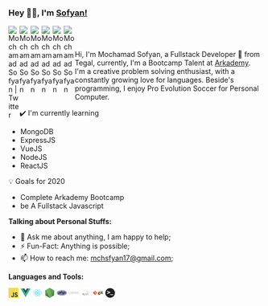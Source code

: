 ### Hey 👋🏽, I'm [Sofyan!](https://github.com/sofyanmoch) 

<a href="https://twitter.com/mochsofyan17">
  <img align="left" alt="Mochamad Sofyan | Twitter" width="22px" src="https://cdn.jsdelivr.net/npm/simple-icons@v3/icons/twitter.svg" />
</a>
<a href="https://www.linkedin.com/in/mochamad-sofyan-57b25818b/">
  <img align="left" alt="Mochamad Sofyan" width="22px" src="https://cdn.jsdelivr.net/npm/simple-icons@v3/icons/linkedin.svg" />
</a>
<a href="https://t.me/mochsofyan17">
  <img align="left" alt="Mochamad Sofyan" width="22px" src="https://cdn.jsdelivr.net/npm/simple-icons@v3/icons/telegram.svg" />
</a>
<a href="#">
  <img align="left" alt="Mochamad Sofyan" width="22px" src="https://cdn.jsdelivr.net/npm/simple-icons@v3/icons/reddit.svg" />
</a>
<a href="#">
  <img align="left" alt="Mochamad Sofyan" width="22px" src="https://cdn.jsdelivr.net/npm/simple-icons@v3/icons/leetcode.svg" />
</a>
<a href="https://www.instagram.com/moch.sof17">
  <img align="left" alt="Mochamad Sofyan" width="22px" src="https://cdn.jsdelivr.net/npm/simple-icons@v3/icons/instagram.svg" />
</a>

<br />
<br />

Hi, I'm Mochamad Sofyan, a Fullstack Developer 🚀 from Tegal, currently, I'm a Bootcamp Talent at [Arkademy](https://arkademy.com). I'm a creative problem solving enthusiast, with a constantly growing love for languages. Beside's programming, I enjoy Pro Evolution Soccer for Personal Computer.

✔️ I'm currently learning
- MongoDB
- ExpressJS
- VueJS
- NodeJS
- ReactJS

💡 Goals for 2020
- Complete Arkademy Bootcamp
- be A Fullstack Javascript


**Talking about Personal Stuffs:**

- 💬 Ask me about anything, I am happy to help;
- ⚡️ Fun-Fact: Anything is possible;
- 📫 How to reach me: mchsfyan17@gmail.com;
<!-- 📝[Resume](https://vaporjawn.github.io/Resume.html)-->

**Languages and Tools:**  

<code><img height="20" src="https://raw.githubusercontent.com/github/explore/80688e429a7d4ef2fca1e82350fe8e3517d3494d/topics/javascript/javascript.png"></code>
<code><img height="20" src="https://raw.githubusercontent.com/github/explore/80688e429a7d4ef2fca1e82350fe8e3517d3494d/topics/vue/vue.png"></code>
<code><img height="20" src="https://raw.githubusercontent.com/github/explore/80688e429a7d4ef2fca1e82350fe8e3517d3494d/topics/react/react.png"></code>
<code><img height="20" src="https://raw.githubusercontent.com/github/explore/80688e429a7d4ef2fca1e82350fe8e3517d3494d/topics/nodejs/nodejs.png"></code>
<code><img height="20" src="https://raw.githubusercontent.com/github/explore/80688e429a7d4ef2fca1e82350fe8e3517d3494d/topics/php/php.png"></code>
<code><img height="20" src="https://raw.githubusercontent.com/github/explore/80688e429a7d4ef2fca1e82350fe8e3517d3494d/topics/express/express.png"></code>
<code><img height="20" src="https://raw.githubusercontent.com/github/explore/80688e429a7d4ef2fca1e82350fe8e3517d3494d/topics/mysql/mysql.png"></code>
<code><img height="20" src="https://raw.githubusercontent.com/github/explore/80688e429a7d4ef2fca1e82350fe8e3517d3494d/topics/git/git.png"></code>
<code><img height="20" src="https://raw.githubusercontent.com/github/explore/80688e429a7d4ef2fca1e82350fe8e3517d3494d/topics/terminal/terminal.png"></code>



<!--
**sofyanmoch/sofyanmoch** is a ✨ _special_ ✨ repository because its `README.md` (this file) appears on your GitHub profile.

Here are some ideas to get you started:

- 🌱 I’m currently learning Node JS, Express JS, Vue JS
- 👯 I’m looking to collaborate on ...
- 🤔 I’m looking for help with ...
- 💬 Ask me about ...
- 📫 How to reach me: ...
- 😄 Pronouns: ...
- ⚡ Fun fact: ...
-->

